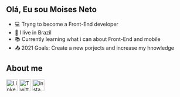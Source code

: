 ## Olá, Eu sou Moises Neto

- 💻 Tryng to become a Front-End developer
- 🏡 I live in Brazil
- 📚 Currently learning what i can about Front-End and mobile
- 📤 2021 Goals: Create a new porjects and increase my hnowledge

## About me 

[<img src="https://github.com/TheDudeThatCode/TheDudeThatCode/blob/master/Assets/Linkedin.svg" alt="Linkedin Logo" width="32">](https://www.linkedin.com/in/moises-neto-538802217/) [<img src="https://github.com/TheDudeThatCode/TheDudeThatCode/blob/master/Assets/Twitter.svg" alt="Twitter Logo" width="32">](https://twitter.com/MoisesNeto1448)
[<img src="https://github.com/TheDudeThatCode/TheDudeThatCode/blob/master/Assets/Instagram.svg" alt="instagram logo" width="32">](https://www.instagram.com/neto_moises48/)


